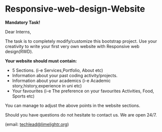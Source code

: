 # Responsive-web-design-Website
**Mandatory Task!**

Dear Interns,

The task is to completely modify/customize this bootstrap project. Use your creativity to write your first very own website with Responsive web design(RWD).

**Your website should must contain:**
* 5 Sections. (i-e Services,Portfolio, About etc)
* Information about your past coding activity/projects.
* Information about your academics (i-e Academic story,history,experience in uni etc)
* Your favourites (i-e The preference on your favourites Activities, Food, Sports etc)

You can manage to adjust the above points in the website sections.

Should you have questions do not hesitate to contact us. We are open 24/7.

(email: techlead@limelightr.org)
